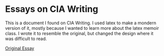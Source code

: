 # Essays on CIA Writing

This is a document I found on CIA Writing. I used latex to make a mondern version of it, mostly because I wanted to learn more about the latex memoir class. I wrote it to resemble the original, but changed the design where it was difficult to read. 

[Original Essay](https://www.cia.gov/readingroom/document/cia-rdp78-00915r001400200001-3)
